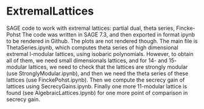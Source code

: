 # ExtremalLattices
SAGE code to work with extremal lattices: partial dual, theta series, Fincke-Pohst
The code was written in SAGE 7.3, and then exported in format ipynb to be rendered in Github. The plots are not rendered though.
The main file is ThetaSeries.ipynb, which computes theta series of high dimensional extremal l-modular lattices, using isobaric polynomials.
However, to obtain all of them, we need small dimensionals lattices, and for 14- and 15- modular lattices, we need to check that the lattices are strongly modular (use StronglyModular.ipynb), and then we need the theta series of these lattices (use FinckePohst.ipynb).
Then we compute the secrecy gain of lattices using SecrecyGains.ipynb.
Finally one more 11-modular lattice is found (see AlgebraicLattices.ipynb) for one more point of comparison in secrecy gain.
